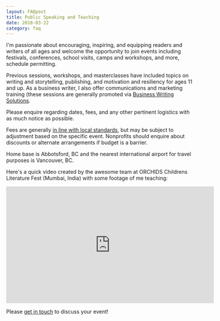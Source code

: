 ```yaml
---
layout: FAQpost
title: Public Speaking and Teaching
date: 2018-03-22
category: faq
---
```


I'm passionate about encouraging, inspiring, and equipping readers and writers of all ages and welcome the opportunity to join events including festivals, conferences, school visits, camps and workshops, and more, schedule permitting.

Previous sessions, workshops, and masterclasses have included topics on writing and storytelling, publishing, and motivation and resiliency for ages 11 and up. As a business writer, I also offer communications and marketing training (these sessions are generally promoted via [Business Writing Solutions](https://businesswriting.solutions).

Please enquire regarding dates, fees, and any other pertinent logistics with as much notice as possible.

Fees are generally [in line with local standards](https://www.cwillbc.org/tips.htm), but may be subject to adjustment based on the specific event. Nonprofits should enquire about discounts or alternate arrangements if budget is a barrier.

Home base is Abbotsford, BC and the nearest international airport for travel purposes is Vancouver, BC.

Here's a quick video created by the awesome team at ORCHIDS Childrens Literature Fest (Mumbai, India) with some footage of me teaching:

<iframe width="560" height="315" src="https://www.youtube.com/embed/6i59lhgzqkQ" frameborder="0" allow="accelerometer; autoplay; encrypted-media; gyroscope; picture-in-picture" allowfullscreen></iframe>

Please [get in touch](mailto:kaiewrites@gmail.com) to discuss your event!
